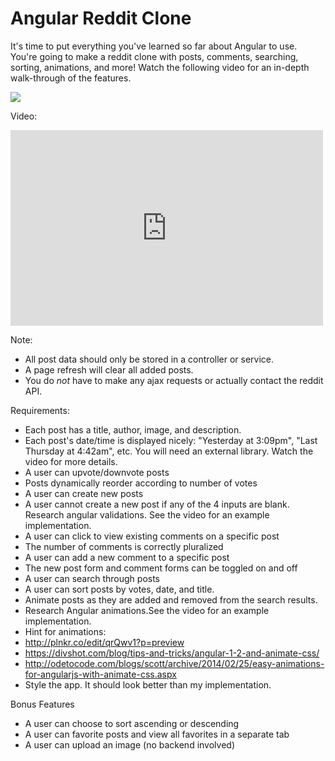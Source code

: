 # Angular Reddit Clone

It's time to put everything you've learned so far about Angular to use.  You're going to make a reddit clone with posts, comments, searching, sorting, animations, and more! Watch the following video for an in-depth walk-through of the features.

[![](https://i.gyazo.com/f9d435b4e198cf5ea3c29607d40a8958.png)](https://learn.galvanize.com/redirects/articles/4609)

Video:
<iframe src="https://player.vimeo.com/video/135778837?byline=0&portrait=0" width="500" height="313" frameborder="0" webkitallowfullscreen mozallowfullscreen allowfullscreen></iframe>

Note:

* All post data should only be stored in a controller or service.
* A page refresh will clear all added posts.
* You do _not_ have to make any ajax requests or actually contact the reddit API.

Requirements:

* Each post has a title, author, image, and description.
* Each post's date/time is displayed nicely: "Yesterday at 3:09pm", "Last Thursday at 4:42am", etc. You will need an external library. Watch the video for more details.
* A user can upvote/downvote posts
* Posts dynamically reorder according to number of votes
* A user can create new posts
* A user cannot create a new post if any of the 4 inputs are blank.  Research angular validations.  See the video for an example implementation.
* A user can click to view existing comments on a specific post
* The number of comments is correctly pluralized
* A user can add a new comment to a specific post
* The new post form and comment forms can be toggled on and off
* A user can search through posts
* A user can sort posts by votes, date, and title.
* Animate posts as they are added and removed from the search results.
* Research Angular animations.See the video for an example implementation.
* Hint for animations:
* http://plnkr.co/edit/qrQwv1?p=preview
* https://divshot.com/blog/tips-and-tricks/angular-1-2-and-animate-css/
* http://odetocode.com/blogs/scott/archive/2014/02/25/easy-animations-for-angularjs-with-animate-css.aspx
* Style the app.  It should look better than my implementation.


Bonus Features

* A user can choose to sort ascending or descending
* A user can favorite posts and view all favorites in a separate tab
* A user can upload an image (no backend involved)

